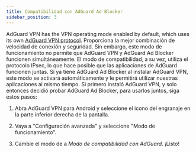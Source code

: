 ```yaml
---
title: Compatibilidad con AdGuard Ad Blocker
sidebar_position: 3
---
```



AdGuard VPN has the VPN operating mode enabled by default, which uses its own [AdGuard VPN protocol](/general/adguard-vpn-protocol.mdx). Proporciona la mejor combinación de velocidad de conexión y seguridad. Sin embargo, este modo de funcionamiento no permite que AdGuard VPN y AdGuard Ad Blocker funcionen simultáneamente. El modo de compatibilidad, a su vez, utiliza el protocolo IPsec, lo que hace posible que las aplicaciones de AdGuard funcionen juntas. Si ya tiene AdGuard Ad Blocker al instalar AdGuard VPN, este modo se activará automáticamente y le permitirá utilizar nuestras aplicaciones al mismo tiempo. Si primero instaló AdGuard VPN, y solo entonces decidió probar AdGuard Ad Blocker, para usarlos juntos, siga estos pasos:

1. Abra AdGuard VPN para Android y seleccione el icono del engranaje en la parte inferior derecha de la pantalla.

2. Vaya a "Configuración avanzada" y seleccione "Modo de funcionamiento".

3. Cambie el modo de a *Modo de compatibilidad con AdGuard*. ¡Listo!